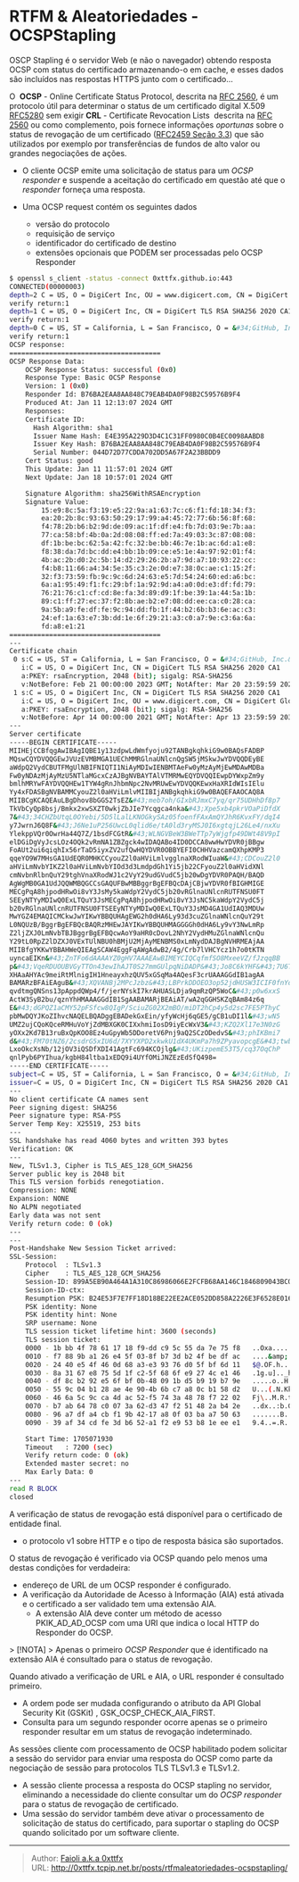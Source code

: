 # RTFM &amp; Aleatoriedades - OCSPStapling


OSCP Stapling é o servidor Web (e não o navegador) obtendo resposta OCSP com status do certificado armazenando-o em cache, e esses dados são incluídos nas respostas HTTPS junto com o certificado...

O   **OCSP** - Online Certificate Status Protocol, descrita na [RFC 2560](https://datatracker.ietf.org/doc/rfc2560), é um protocolo útil para determinar o status de um certificado digital X.509 [RFC5280](https://datatracker.ietf.org/doc/html/rfc5280) sem exigir **CRL** - Certificate Revocation Lists  descrita na [RFC 2560](http://datatracker.ietf.org/doc/rfc2560/) ou como complemento, pois fornece informações *oportunas* sobre o status de revogação de um certificado ([RFC2459 Seção 3.3](https://datatracker.ietf.org/doc/rfc2459/)) que são utilizados por exemplo por transferências de fundos de alto valor ou grandes negociações de ações.

- O cliente OCSP emite uma solicitação de status para um *OCSP responder* e suspende a aceitação do certificado em questão até que o *responder* forneça uma resposta.

- Uma OCSP request contém os seguintes dados
	- versão do protocolo
	- requisição de serviço
	- identificador do certificado de destino
	- extensões opcionais que PODEM ser processadas pelo OCSP Responder


```bash
$ openssl s_client -status -connect 0xttfx.github.io:443
CONNECTED(00000003)
depth=2 C = US, O = DigiCert Inc, OU = www.digicert.com, CN = DigiCert Global Root CA
verify return:1
depth=1 C = US, O = DigiCert Inc, CN = DigiCert TLS RSA SHA256 2020 CA1
verify return:1
depth=0 C = US, ST = California, L = San Francisco, O = &#34;GitHub, Inc.&#34;, CN = *.github.io
verify return:1
OCSP response: 
======================================
OCSP Response Data:
    OCSP Response Status: successful (0x0)
    Response Type: Basic OCSP Response
    Version: 1 (0x0)
    Responder Id: B76BA2EAA8AA848C79EAB4DA0F98B2C59576B9F4
    Produced At: Jan 11 12:13:07 2024 GMT
    Responses:
    Certificate ID:
      Hash Algorithm: sha1
      Issuer Name Hash: E4E395A229D3D4C1C31FF0980C0B4EC0098AABD8
      Issuer Key Hash: B76BA2EAA8AA848C79EAB4DA0F98B2C59576B9F4
      Serial Number: 044D72D77CDDA702DD5A67F2A23BBDD9
    Cert Status: good
    This Update: Jan 11 11:57:01 2024 GMT
    Next Update: Jan 18 10:57:01 2024 GMT

    Signature Algorithm: sha256WithRSAEncryption
    Signature Value:
        15:e9:8c:5a:f3:19:e5:22:9a:a1:63:7c:c6:f1:fd:18:34:f3:
        ea:20:2b:8c:93:63:50:29:17:99:a4:45:72:77:6b:56:8f:68:
        f4:78:2b:b6:b2:9d:de:09:ac:1f:df:e4:fb:7d:03:9e:7b:aa:
        77:ca:58:bf:4b:0a:2d:08:08:ff:ed:7a:49:03:3c:87:08:08:
        df:1b:be:bc:62:5a:42:fc:32:be:bb:46:7e:1b:ac:6d:a1:e8:
        f8:38:da:7d:bc:dd:e4:bb:1b:09:ce:e5:1e:4a:97:92:01:f4:
        4b:ac:2b:d0:2c:5b:14:d2:29:26:2b:a7:9d:a7:10:93:22:cc:
        f4:b8:11:66:a4:34:5e:35:c3:2e:0d:e7:38:0c:ae:c1:15:2f:
        32:f3:73:59:fb:9c:9c:6d:24:63:e5:7d:54:24:60:ed:a6:bc:
        6a:a1:95:49:f1:fc:29:bf:1a:92:9d:a4:a0:0d:e3:df:fd:79:
        76:21:76:c1:cf:cd:8e:fa:3d:89:d9:1f:be:39:1a:44:5a:1b:
        89:c1:ff:27:ec:37:f2:8b:ae:b2:e7:08:dd:ee:ca:c0:28:ca:
        9a:5b:a9:fe:df:fe:9c:94:dd:fb:1f:44:b2:6b:b3:6e:ac:c3:
        24:ef:1a:63:e7:3b:dd:1e:6f:29:21:a3:c0:a7:9e:c3:6a:6a:
        fd:a8:e1:21
======================================
---
Certificate chain
 0 s:C = US, ST = California, L = San Francisco, O = &#34;GitHub, Inc.&#34;, CN = *.github.io
   i:C = US, O = DigiCert Inc, CN = DigiCert TLS RSA SHA256 2020 CA1
   a:PKEY: rsaEncryption, 2048 (bit); sigalg: RSA-SHA256
   v:NotBefore: Feb 21 00:00:00 2023 GMT; NotAfter: Mar 20 23:59:59 2024 GMT
 1 s:C = US, O = DigiCert Inc, CN = DigiCert TLS RSA SHA256 2020 CA1
   i:C = US, O = DigiCert Inc, OU = www.digicert.com, CN = DigiCert Global Root CA
   a:PKEY: rsaEncryption, 2048 (bit); sigalg: RSA-SHA256
   v:NotBefore: Apr 14 00:00:00 2021 GMT; NotAfter: Apr 13 23:59:59 2031 GMT
---
Server certificate
-----BEGIN CERTIFICATE-----
MIIHEjCCBfqgAwIBAgIQBE1y13zdpwLdWmfyoju92TANBgkqhkiG9w0BAQsFADBP
MQswCQYDVQQGEwJVUzEVMBMGA1UEChMMRGlnaUNlcnQgSW5jMSkwJwYDVQQDEyBE
aWdpQ2VydCBUTFMgUlNBIFNIQTI1NiAyMDIwIENBMTAeFw0yMzAyMjEwMDAwMDBa
Fw0yNDAzMjAyMzU5NTlaMGcxCzAJBgNVBAYTAlVTMRMwEQYDVQQIEwpDYWxpZm9y
bmlhMRYwFAYDVQQHEw1TYW4gRnJhbmNpc2NvMRUwEwYDVQQKEwxHaXRIdWIsIElu
Yy4xFDASBgNVBAMMCyouZ2l0aHViLmlvMIIBIjANBgkqhkiG9w0BAQEFAAOCAQ8A
MIIBCgKCAQEAuLBgDhov8bGGS2TsEZ&#43;meb7oh/GIxbRJmxC7yq/qr75UDHhDf8p7
TkVbCyQp8bsj/Bmkx2xwSXZT0wkjZbJIe7Ycqgca4nka&#43;Xpe5xb4pkrVOaPiDfdX
7&#43;34CHZbUtqL0OYebi/5D5lLalLKNOGkySAz05foenfFAxAmQYJhR6KvxFY/dqI4
y7JwrnJ6Q8F&#43;J6Ne1uP256UwcL0qlid6e/tA0ld3ryMSJ0I6xgtqjL26Le4/nxXu
YlekppVQr0OwrHa44Q7Z/1bsdFCGtR&#43;WLNGVBeW3BWeTTp7yWjgfp49DWt48V9pI
elDGiDgVyJcsLOz4OQk2vRmNA1ZBZgck4wIDAQABo4ID0DCCA8wwHwYDVR0jBBgw
FoAUt2ui6qiqhIx56rTaD5iyxZV2ufQwHQYDVR0OBBYEFI0CHHVazcamQXhpKMP3
qqeYO9W7MHsGA1UdEQR0MHKCCyouZ2l0aHViLmlvgglnaXRodWIuaW&#43;CDCouZ2l0
aHViLmNvbYIKZ2l0aHViLmNvbYIOd3d3LmdpdGh1Yi5jb22CFyouZ2l0aHVidXNl
cmNvbnRlbnQuY29tghVnaXRodWJ1c2VyY29udGVudC5jb20wDgYDVR0PAQH/BAQD
AgWgMB0GA1UdJQQWMBQGCCsGAQUFBwMBBggrBgEFBQcDAjCBjwYDVR0fBIGHMIGE
MECgPqA8hjpodHRwOi8vY3JsMy5kaWdpY2VydC5jb20vRGlnaUNlcnRUTFNSU0FT
SEEyNTYyMDIwQ0ExLTQuY3JsMECgPqA8hjpodHRwOi8vY3JsNC5kaWdpY2VydC5j
b20vRGlnaUNlcnRUTFNSU0FTSEEyNTYyMDIwQ0ExLTQuY3JsMD4GA1UdIAQ3MDUw
MwYGZ4EMAQICMCkwJwYIKwYBBQUHAgEWG2h0dHA6Ly93d3cuZGlnaWNlcnQuY29t
L0NQUzB/BggrBgEFBQcBAQRzMHEwJAYIKwYBBQUHMAGGGGh0dHA6Ly9vY3NwLmRp
Z2ljZXJ0LmNvbTBJBggrBgEFBQcwAoY9aHR0cDovL2NhY2VydHMuZGlnaWNlcnQu
Y29tL0RpZ2lDZXJ0VExTUlNBU0hBMjU2MjAyMENBMS0xLmNydDAJBgNVHRMEAjAA
MIIBfgYKKwYBBAHWeQIEAgSCAW4EggFqAWgAdwB2/4g/Crb7lVHCYcz1h7o0tKTN
uyncaEIKn&#43;ZnTFo6dAAAAYZ0gHV7AAAEAwBIMEYCIQCqfmfSO8MxeeVZ/fJzqqBB
p&#43;VqeRDUOUBVGyTTOn43ewIhAJT0S27mmGUlpqNiDADP&#43;Jo8C6kYHF&#43;7U6TY74bH
XHAaAHYAc9meiRtMlnigIH1HneayxhzQUV5xGSqMa4AQesF3crUAAAGGdIB1agAA
BAMARzBFAiEAguB&#43;XQVANBj2MPcJzbz&#43;LBPrkDDOEO3op52jdHUSW3ICIF0fnYdW
qvdtmgQNSns13pAppdQWp4/f/jerNYskI7krAHUASLDja9qmRzQP5WoC&#43;p0w6xxS
ActW3SyB2bu/qznYhHMAAAGGdIB1SgAABAMARjBEAiAT/wA2qGGHSKZqBAm84z6q
E&#43;dGPQZ1aCMY52pFSfcw8QIgP/SciuZG02X2mBO/miDT2hCp4y5d2sc7FE5PThyC
pbMwDQYJKoZIhvcNAQELBQADggEBADekGxEin/yfyWcHj6qGE5/gCB1uDI1l&#43;wN5
UMZ2ujCQoKQceRMHuVoYjZdMBXGK0CIXxhmiIosD9iyEcWxV3&#43;KZQ2Xl17e3N0zG
yOXx2Kd7B13ruBxQpKOO8Ez4uGpyWb5DDoretV6Pnj9aQ2SCzODedvS&#43;phIKBmi7
d&#43;FM70tNZ6/2csdrG5xIU6d/7XYYXPD2xkwkU1dX4UKmPa7h9ZPyavopcgE&#43;twbx
LxoOkcXsNb/12jOV3iQSDfXDI41AgtFc694KCOjlg&#43;UKizpemE53T5/cq37OqChP
qnlPyb6PYIhua/kgbH84ltba1xEDQ9i4UYfOMiJNZEzEdSfQ498=
-----END CERTIFICATE-----
subject=C = US, ST = California, L = San Francisco, O = &#34;GitHub, Inc.&#34;, CN = *.github.io
issuer=C = US, O = DigiCert Inc, CN = DigiCert TLS RSA SHA256 2020 CA1
---
No client certificate CA names sent
Peer signing digest: SHA256
Peer signature type: RSA-PSS
Server Temp Key: X25519, 253 bits
---
SSL handshake has read 4060 bytes and written 393 bytes
Verification: OK
---
New, TLSv1.3, Cipher is TLS_AES_128_GCM_SHA256
Server public key is 2048 bit
This TLS version forbids renegotiation.
Compression: NONE
Expansion: NONE
No ALPN negotiated
Early data was not sent
Verify return code: 0 (ok)
---
---
Post-Handshake New Session Ticket arrived:
SSL-Session:
    Protocol  : TLSv1.3
    Cipher    : TLS_AES_128_GCM_SHA256
    Session-ID: 899A5EB90A464A1A310C86986066E2FCFB68AA146C1846809043BC0C7A739186
    Session-ID-ctx: 
    Resumption PSK: B24E53F7E7FF18D18BE22EE2ACE052DD858A2226E3F6528E0166A5C90FCA50F5
    PSK identity: None
    PSK identity hint: None
    SRP username: None
    TLS session ticket lifetime hint: 3600 (seconds)
    TLS session ticket:
    0000 - 1b bb 4f 78 61 17 18 f9-dd c9 5c 55 da 7e 75 f8   ..Oxa.....\U.~u.
    0010 - f7 88 9b a1 26 e4 5f 03-8f b7 3d b2 4f be df ac   ....&amp;._...=.O...
    0020 - 24 40 e5 4f 46 0d 68 a3-e3 93 76 d0 5f bf 6d 11   $@.OF.h...v._.m.
    0030 - 8a 31 67 e8 75 5d 1f c2-5f 68 6f e9 27 4c e1 46   .1g.u].._ho.&#39;L.F
    0040 - df 8c b2 92 e5 6f bf 0b-48 09 1b d5 b9 19 b7 9e   .....o..H.......
    0050 - 55 9c 04 b1 28 ae 4e 90-4b 6b c7 a8 0c b1 58 d2   U...(.N.Kk....X.
    0060 - 46 6a 5c 9c ca 4d ac 52-f5 74 3a 48 78 f7 22 02   Fj\..M.R.t:Hx.&#34;.
    0070 - b7 ab 64 78 c0 07 3a 62-d3 47 f2 51 48 2a b4 2e   ..dx..:b.G.QH*..
    0080 - 96 a7 df a4 cb f1 9b 42-17 a8 0f 03 ba a7 50 63   .......B......Pc
    0090 - 39 af 34 cd fe 3d b6 52-a1 f2 e9 53 b8 1e ee e1   9.4..=.R...S....

    Start Time: 1705071930
    Timeout   : 7200 (sec)
    Verify return code: 0 (ok)
    Extended master secret: no
    Max Early Data: 0
---
read R BLOCK
closed
```


A verificação de status de revogação está disponível para o certificado de entidade final.
- o protocolo v1 sobre HTTP e o tipo de resposta básica são suportados.

O status de revogação é verificado via OCSP quando pelo menos uma destas condições for verdadeira:

- endereço de URL de um OCSP responder é configurado.
- A verificação da Autoridade de Acesso à Informação (AIA) está ativada e o certificado a ser validado tem uma extensão AIA. 
	- A extensão AIA deve conter um método de acesso PKIK_AD_AD_OCSP com uma URI que indica o local HTTP do Responder do OCSP.

&gt; [!NOTA]
&gt; Apenas o primeiro *OCSP Responder* que é identificado na extensão AIA é consultado para o status de revogação.


Quando ativado a  verificação de URL e AIA, o URL responder é consultado primeiro.
- A ordem pode ser mudada configurando o atributo da API Global Security Kit (GSKit) , GSK_OCSP_CHECK_AIA_FIRST. 
- Consulta para um segundo responder ocorre apenas se o primeiro responder resultar em um status de revogação indeterminado.

As sessões cliente com processamento de OCSP habilitado podem solicitar a sessão do servidor para enviar uma resposta do OCSP como parte da negociação de sessão para protocolos TLS TLSv1.3 e TLSv1.2. 
- A sessão cliente processa a resposta do OCSP stapling no servidor, eliminando a necessidade do cliente consultar um do *OCSP responder* para o status de revogação de certificado. 
- Uma sessão do servidor também deve ativar o processamento de solicitação de status do certificado, para suportar o stapling do OCSP quando solicitado por um software cliente.


---

> Author: [Faioli a.k.a 0xttfx](https://github.com/0xttfx)  
> URL: http://0xttfx.tcpip.net.br/posts/rtfmaleatoriedades-ocspstapling/  

